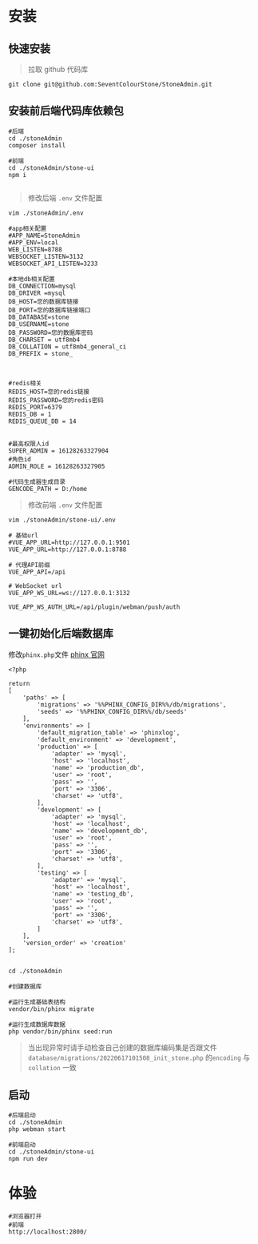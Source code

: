 # 安装


## 快速安装

> 拉取 github 代码库

```shell
git clone git@github.com:SeventColourStone/StoneAdmin.git
```

## 安装前后端代码库依赖包
```shell
#后端
cd ./stoneAdmin
composer install

#前端
cd ./stoneAdmin/stone-ui
npm i


```

> 修改后端 `.env` 文件配置

```shell
vim ./stoneAdmin/.env
```
```shell
#app相关配置
#APP_NAME=StoneAdmin
#APP_ENV=local
WEB_LISTEN=8788
WEBSOCKET_LISTEN=3132
WEBSOCKET_API_LISTEN=3233

#本地db相关配置
DB_CONNECTION=mysql
DB_DRIVER =mysql
DB_HOST=您的数据库链接
DB_PORT=您的数据库链接端口
DB_DATABASE=stone
DB_USERNAME=stone
DB_PASSWORD=您的数据库密码
DB_CHARSET = utf8mb4
DB_COLLATION = utf8mb4_general_ci
DB_PREFIX = stone_



#redis相关
REDIS_HOST=您的redis链接
REDIS_PASSWORD=您的redis密码
REDIS_PORT=6379
REDIS_DB = 1
REDIS_QUEUE_DB = 14


#最高权限人id
SUPER_ADMIN = 16128263327904
#角色id
ADMIN_ROLE = 16128263327905

#代码生成器生成目录
GENCODE_PATH = D:/home
```

> 修改前端 `.env` 文件配置

```shell
vim ./stoneAdmin/stone-ui/.env
```
```shell
# 基础url
#VUE_APP_URL=http://127.0.0.1:9501
VUE_APP_URL=http://127.0.0.1:8788

# 代理API前缀
VUE_APP_API=/api

# WebSocket url
VUE_APP_WS_URL=ws://127.0.0.1:3132

VUE_APP_WS_AUTH_URL=/api/plugin/webman/push/auth

```


## 一键初始化后端数据库

修改`phinx.php`文件
[phinx 官网](https://book.cakephp.org/phinx/0/en/contents.html) 

```shell
<?php

return
[
    'paths' => [
        'migrations' => '%%PHINX_CONFIG_DIR%%/db/migrations',
        'seeds' => '%%PHINX_CONFIG_DIR%%/db/seeds'
    ],
    'environments' => [
        'default_migration_table' => 'phinxlog',
        'default_environment' => 'development',
        'production' => [
            'adapter' => 'mysql',
            'host' => 'localhost',
            'name' => 'production_db',
            'user' => 'root',
            'pass' => '',
            'port' => '3306',
            'charset' => 'utf8',
        ],
        'development' => [
            'adapter' => 'mysql',
            'host' => 'localhost',
            'name' => 'development_db',
            'user' => 'root',
            'pass' => '',
            'port' => '3306',
            'charset' => 'utf8',
        ],
        'testing' => [
            'adapter' => 'mysql',
            'host' => 'localhost',
            'name' => 'testing_db',
            'user' => 'root',
            'pass' => '',
            'port' => '3306',
            'charset' => 'utf8',
        ]
    ],
    'version_order' => 'creation'
];


```

```shell
cd ./stoneAdmin

#创建数据库

#运行生成基础表结构
vendor/bin/phinx migrate

#运行生成数据库数据
php vendor/bin/phinx seed:run
```

> 当出现异常时请手动检查自己创建的数据库编码集是否跟文件 `database/migrations/20220617101508_init_stone.php` 的`encoding` 与 `collation` 一致


## 启动

```shell
#后端启动
cd ./stoneAdmin
php webman start 

#前端启动
cd ./stoneAdmin/stone-ui
npm run dev

```

# 体验

```shell
#浏览器打开
#前端
http://localhost:2800/
```